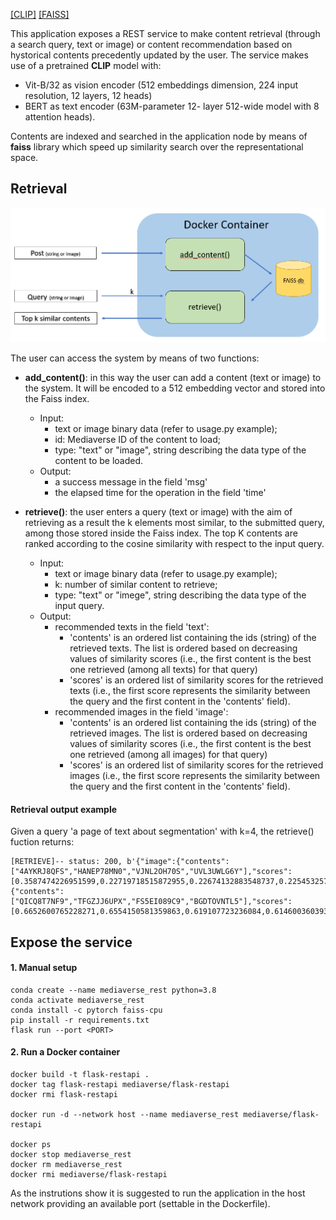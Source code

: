 [[CLIP]](https://github.com/openai/CLIP) [[FAISS]](https://github.com/facebookresearch/faiss)

This application exposes a REST service to make content retrieval (through a search query, text or image) or content recommendation based on hystorical contents precedently updated by the user.
The service makes use of a pretrained **CLIP** model with:
- Vit-B/32 as vision encoder (512 embeddings dimension, 224 input resolution, 12 layers, 12 heads)
- BERT as text encoder (63M-parameter 12- layer 512-wide model with 8 attention heads).

Contents are indexed and searched in the application node by means of **faiss** library which speed up similarity search over the representational space.

## Retrieval
![APP](restapi.PNG)

The user can access the system by means of two functions:
- **add_content()**: in this way the user can add a content (text or image) to the system. It will be encoded to a 512 embedding vector and stored into the Faiss index. 
    - Input:
        - text or image binary data (refer to usage.py example);
        - id: Mediaverse ID of the content to load;
        - type: "text" or "image", string describing the data type of the content to be loaded.
    - Output:
        - a success message in the field 'msg'
        - the elapsed time for the operation in the field 'time'

- **retrieve()**: the user enters a query (text or image) with the aim of retrieving  as a result the k elements most similar, to the submitted 
query, among those stored inside the Faiss index. The top K contents are ranked according to the cosine similarity with respect to the input query. 
    - Input:
        - text or image binary data (refer to usage.py example);
        - k: number of similar content to retrieve;
        - type: "text" or "imege", string describing the data type of the input query.
    - Output:
        - recommended texts in the field 'text':
            - 'contents' is an ordered list containing the ids (string) of the retrieved texts. The list is ordered based on decreasing values of similarity scores (i.e., the first content is the best one retrieved (among all texts) for that query)
            - 'scores' is an ordered list of similarity scores for the retrieved texts (i.e., the first score represents the similarity between the query and the first content in the 'contents' field).
        - recommended images in the field 'image':
            - 'contents' is an ordered list containing the ids (string) of the retrieved images. The list is ordered based on decreasing values of similarity scores (i.e., the first content is the best one retrieved (among all images) for that query)
            - 'scores' is an ordered list of similarity scores for the retrieved images (i.e., the first score represents the similarity between the query and the first content in the 'contents' field).
        
#### Retrieval output example
Given a query 'a page of text about segmentation' with k=4, the retrieve() fuction returns: 
```
[RETRIEVE]-- status: 200, b'{"image":{"contents":["4AYKRJ8QFS","HANEP78MN0","VJNL2OH70S","UVL3UWLG6Y"],"scores":[0.3587474226951599,0.22719718515872955,0.22674132883548737,0.22545325756072998]},"text":{"contents":["QICQ8T7NF9","TFGZJJ6UPX","FS5EI089C9","BGDTOVNTL5"],"scores":[0.6652600765228271,0.6554150581359863,0.619107723236084,0.6146003603935242]}}\n'
```

## Expose the service
#### 1. Manual setup

```
conda create --name mediaverse_rest python=3.8
conda activate mediaverse_rest
conda install -c pytorch faiss-cpu
pip install -r requirements.txt
flask run --port <PORT>
```

#### 2. Run a Docker container

```
docker build -t flask-restapi .
docker tag flask-restapi mediaverse/flask-restapi
docker rmi flask-restapi

docker run -d --network host --name mediaverse_rest mediaverse/flask-restapi

docker ps
docker stop mediaverse_rest
docker rm mediaverse_rest
docker rmi mediaverse/flask-restapi
```

As the instrutions show it is suggested to run the application in the host network providing an available port (settable in the Dockerfile).